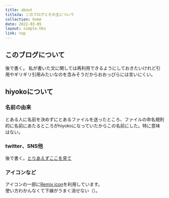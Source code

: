 ```yaml
---
title: about
titleJa: このブログとその主について
collection: home
date: 2022-03-05
layout: simple.hbs
link: top
---
```


## このブログについて
後で書く。
私が書いた文に関しては再利用できるようにしておきたいけれど引用やギリギリ引用みたいなのを含みそうだからおおっぴらには言いにくい。

## hiyokoについて
### 名前の由来
とある人に名前を決めずにとあるファイルを送ったところ、ファイルの命名規則的に名前にあたるところがhiyokoになっていたからこの名前にした。特に意味はない。

### twitter、SNS他
後で書く。<a href="https://knoow.jp/@/404">とりあえずここを見て</a>

### アイコンなど
アイコンの一部に[<i class="ri-remixicon-fill"></i>Remix icon](https://github.com/Remix-Design/RemixIcon)を利用しています。  
使い方わかんなくて下線がうまく消せない（）。
